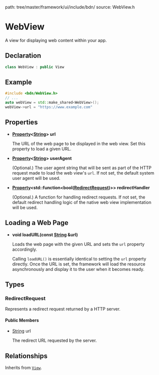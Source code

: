 path: tree/master/framework/ui/include/bdn/
source: WebView.h

# WebView

A view for displaying web content within your app.

## Declaration

```C++
class WebView : public View
```

## Example

```C++
#include <bdn/WebView.h>
// ...
auto webView = std::make_shared<WebView>();
webView->url = "https://www.example.com"
```

## Properties

* **[Property](../foundation/property.md)<[String](../foundation/string.md)\> url**
	
	The URL of the web page to be displayed in the web view. Set this property to load a given URL.

* **[Property](../foundation/property.md)<[String](../foundation/string.md)\> userAgent**

	(Optional.) The user agent string that will be sent as part of the HTTP request made to load the web view's `url`. If not set, the default system user agent will be used.

* **[Property](../foundation/property.md)<std::function<bool([RedirectRequest](#redirectrequest))\>\> redirectHandler**

	(Optional.) A function for handling redirect requests. If not set, the default redirect handling logic of the native web view implementation will be used.

## Loading a Web Page

* **void loadURL(const [String](../foundation/string.md) &url)**

	Loads the web page with the given URL and sets the `url` property accordingly.

	Calling `loadURL()` is essentially identical to setting the `url` property directly. Once the URL is set, the framework will load the resource asynchronously and display it to the user when it becomes ready.


## Types

### RedirectRequest

Represents a redirect request returned by a HTTP server.

#### Public Members

* [String](../foundation/string.md) url

	The redirect URL requested by the server.


## Relationships

Inherits from [`View`](view.md).

